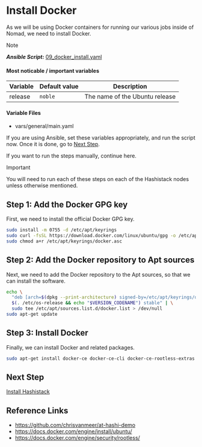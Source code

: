 # Install Docker

As we will be using Docker containers for running our various jobs inside
of Nomad, we need to install Docker.

> [!NOTE]  
> **_Ansible Script:_** [09_docker_install.yaml](../09_docker_install.yaml)

#### Most noticable / important variables

| Variable | Default value | Description                    |
| -------- | ------------- | ------------------------------ |
| release  | `noble`       | The name of the Ubuntu release |

#### Variable Files

-   vars/general/main.yaml

If you are using Ansible, set these variables appropriately, and run the
script now. Once it is done, go to [Next Step](#next-step).

If you want to run the steps manually, continue here.

> [!IMPORTANT]  
> You will need to run each of these steps on each of the Hashistack
> nodes unless otherwise mentioned.

## Step 1: Add the Docker GPG key

First, we need to install the official Docker GPG key.

```bash
sudo install -m 0755 -d /etc/apt/keyrings
sudo curl -fsSL https://download.docker.com/linux/ubuntu/gpg -o /etc/apt/keyrings/docker.asc
sudo chmod a+r /etc/apt/keyrings/docker.asc
```

## Step 2: Add the Docker repository to Apt sources

Next, we need to add the Docker repository to the Apt sources, so that
we can install the software.

```bash
echo \
  "deb [arch=$(dpkg --print-architecture) signed-by=/etc/apt/keyrings/docker.asc] https://download.docker.com/linux/ubuntu \
  $(. /etc/os-release && echo "$VERSION_CODENAME") stable" | \
  sudo tee /etc/apt/sources.list.d/docker.list > /dev/null
sudo apt-get update
```

## Step 3: Install Docker

Finally, we can install Docker and related packages.

```bash
sudo apt-get install docker-ce docker-ce-cli docker-ce-rootless-extras containerd.io docker-buildx-plugin docker-compose-plugin python3-docker
```

## Next Step

[Install Hashistack](10_hashistack_install.md)

## Reference Links

-   https://github.com/chrisvanmeer/at-hashi-demo
-   https://docs.docker.com/engine/install/ubuntu/
-   https://docs.docker.com/engine/security/rootless/
